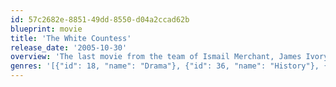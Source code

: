 ```yaml
---
id: 57c2682e-8851-49dd-8550-d04a2ccad62b
blueprint: movie
title: 'The White Countess'
release_date: '2005-10-30'
overview: 'The last movie from the team of Ismail Merchant, James Ivory, and Kazuo Ishiguro. Set in 1930s Shanghai, "The White Countess" is both Sofia (Natasha Richardson), a fallen member of the Russian aristocracy, and a nightclub created by a blind American diplomat named Jackson (Ralph Fiennes), who asks Sofia to be the centerpiece of the world he wants to create.'
genres: '[{"id": 18, "name": "Drama"}, {"id": 36, "name": "History"}, {"id": 10751, "name": "Family"}, {"id": 10749, "name": "Romance"}]'
---
```

